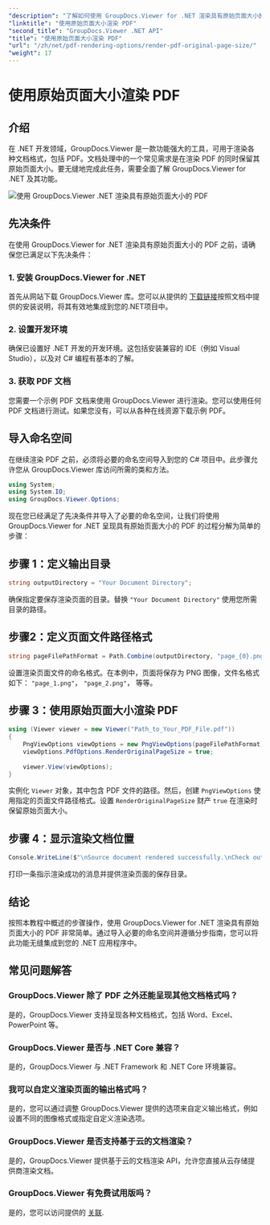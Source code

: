 ```yaml
---
"description": "了解如何使用 GroupDocs.Viewer for .NET 渲染具有原始页面大小的 PDF。按照我们的分步指南操作，即可无缝集成此功能。"
"linktitle": "使用原始页面大小渲染 PDF"
"second_title": "GroupDocs.Viewer .NET API"
"title": "使用原始页面大小渲染 PDF"
"url": "/zh/net/pdf-rendering-options/render-pdf-original-page-size/"
"weight": 17
---
```


# 使用原始页面大小渲染 PDF

## 介绍
在 .NET 开发领域，GroupDocs.Viewer 是一款功能强大的工具，可用于渲染各种文档格式，包括 PDF。文档处理中的一个常见需求是在渲染 PDF 的同时保留其原始页面大小。要无缝地完成此任务，需要全面了解 GroupDocs.Viewer for .NET 及其功能。

![使用 GroupDocs.Viewer .NET 渲染具有原始页面大小的 PDF](/viewer/pdf-rendering-options/render-pdf-with-original-page-size.png)

## 先决条件
在使用 GroupDocs.Viewer for .NET 渲染具有原始页面大小的 PDF 之前，请确保您已满足以下先决条件：
### 1. 安装 GroupDocs.Viewer for .NET
首先从网站下载 GroupDocs.Viewer 库。您可以从提供的 [下载链接](https://releases.groupdocs.com/viewer/net/)按照文档中提供的安装说明，将其有效地集成到您的.NET项目中。
### 2. 设置开发环境
确保已设置好 .NET 开发的开发环境。这包括安装兼容的 IDE（例如 Visual Studio），以及对 C# 编程有基本的了解。
### 3. 获取 PDF 文档
您需要一个示例 PDF 文档来使用 GroupDocs.Viewer 进行渲染。您可以使用任何 PDF 文档进行测试。如果您没有，可以从各种在线资源下载示例 PDF。

## 导入命名空间
在继续渲染 PDF 之前，必须将必要的命名空间导入到您的 C# 项目中。此步骤允许您从 GroupDocs.Viewer 库访问所需的类和方法。

```csharp
using System;
using System.IO;
using GroupDocs.Viewer.Options;
```

现在您已经满足了先决条件并导入了必要的命名空间，让我们将使用 GroupDocs.Viewer for .NET 呈现具有原始页面大小的 PDF 的过程分解为简单的步骤：
## 步骤 1：定义输出目录
```csharp
string outputDirectory = "Your Document Directory";
```
确保指定要保存渲染页面的目录。替换 `"Your Document Directory"` 使用您所需目录的路径。
## 步骤2：定义页面文件路径格式
```csharp
string pageFilePathFormat = Path.Combine(outputDirectory, "page_{0}.png");
```
设置渲染页面文件的命名格式。在本例中，页面将保存为 PNG 图像，文件名格式如下： `"page_1.png"`， `"page_2.png"`， 等等。
## 步骤 3：使用原始页面大小渲染 PDF
```csharp
using (Viewer viewer = new Viewer("Path_to_Your_PDF_File.pdf"))
{
    PngViewOptions viewOptions = new PngViewOptions(pageFilePathFormat);
    viewOptions.PdfOptions.RenderOriginalPageSize = true;
    
    viewer.View(viewOptions);
}
```
实例化 `Viewer` 对象，其中包含 PDF 文件的路径。然后，创建 `PngViewOptions` 使用指定的页面文件路径格式。设置 `RenderOriginalPageSize` 财产 `true` 在渲染时保留原始页面大小。
## 步骤 4：显示渲染文档位置
```csharp
Console.WriteLine($"\nSource document rendered successfully.\nCheck output in {outputDirectory}.");
```
打印一条指示渲染成功的消息并提供渲染页面的保存目录。

## 结论
按照本教程中概述的步骤操作，使用 GroupDocs.Viewer for .NET 渲染具有原始页面大小的 PDF 非常简单。通过导入必要的命名空间并遵循分步指南，您可以将此功能无缝集成到您的 .NET 应用程序中。
## 常见问题解答
### GroupDocs.Viewer 除了 PDF 之外还能呈现其他文档格式吗？
是的，GroupDocs.Viewer 支持呈现各种文档格式，包括 Word、Excel、PowerPoint 等。
### GroupDocs.Viewer 是否与 .NET Core 兼容？
是的，GroupDocs.Viewer 与 .NET Framework 和 .NET Core 环境兼容。
### 我可以自定义渲染页面的输出格式吗？
是的，您可以通过调整 GroupDocs.Viewer 提供的选项来自定义输出格式，例如设置不同的图像格式或指定自定义渲染选项。
### GroupDocs.Viewer 是否支持基于云的文档渲染？
是的，GroupDocs.Viewer 提供基于云的文档渲染 API，允许您直接从云存储提供商渲染文档。
### GroupDocs.Viewer 有免费试用版吗？
是的，您可以访问提供的 [关联](https://releases。groupdocs.com/).